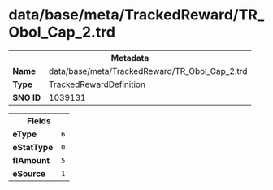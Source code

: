 <h1>data/base/meta/TrackedReward/TR_Obol_Cap_2.trd</h1><table><tr><th colspan="100%">Metadata</th></tr><tr><td><b>Name</b></td><td>data/base/meta/TrackedReward/TR_Obol_Cap_2.trd</td></tr><tr><td><b>Type</b></td><td>TrackedRewardDefinition</td></tr><tr><td><b>SNO ID</b></td><td>1039131</td></tr></table>

<table><tr><th colspan="100%">Fields</th></tr><tr><td><b>eType</b></td><td><code>6</code></td></tr><tr><td><b>eStatType</b></td><td><code>0</code></td></tr><tr><td><b>flAmount</b></td><td><code>5</code></td></tr><tr><td><b>eSource</b></td><td><code>1</code></td></tr></table>

